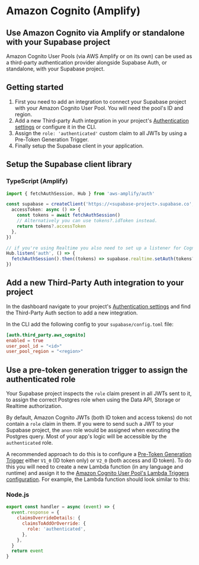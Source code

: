 # Amazon Cognito (Amplify)

## Use Amazon Cognito via Amplify or standalone with your Supabase project

Amazon Cognito User Pools (via AWS Amplify or on its own) can be used as a third-party authentication provider alongside Supabase Auth, or standalone, with your Supabase project.

## Getting started

1. First you need to add an integration to connect your Supabase project with your Amazon Cognito User Pool. You will need the pool's ID and region.
2. Add a new Third-party Auth integration in your project's [Authentication settings](https://supabase.com/dashboard/project/_/settings/auth) or configure it in the CLI.
3. Assign the `role: 'authenticated'` custom claim to all JWTs by using a Pre-Token Generation Trigger.
4. Finally setup the Supabase client in your application.

## Setup the Supabase client library

### TypeScript (Amplify)

```typescript
import { fetchAuthSession, Hub } from 'aws-amplify/auth'

const supabase = createClient('https://<supabase-project>.supabase.co', 'SUPABASE_ANON_KEY', {
  accessToken: async () => {
    const tokens = await fetchAuthSession()
    // Alternatively you can use tokens?.idToken instead.
    return tokens?.accessToken
  },
})

// if you're using Realtime you also need to set up a listener for Cognito auth changes
Hub.listen('auth', () => {
  fetchAuthSession().then((tokens) => supabase.realtime.setAuth(tokens?.accessToken))
})
```

## Add a new Third-Party Auth integration to your project

In the dashboard navigate to your project's [Authentication settings](https://supabase.com/dashboard/project/_/settings/auth) and find the Third-Party Auth section to add a new integration.

In the CLI add the following config to your `supabase/config.toml` file:

```toml
[auth.third_party.aws_cognito]
enabled = true
user_pool_id = "<id>"
user_pool_region = "<region>"
```

## Use a pre-token generation trigger to assign the authenticated role

Your Supabase project inspects the `role` claim present in all JWTs sent to it, to assign the correct Postgres role when using the Data API, Storage or Realtime authorization.

By default, Amazon Cognito JWTs (both ID token and access tokens) do not contain a `role` claim in them. If you were to send such a JWT to your Supabase project, the `anon` role would be assigned when executing the Postgres query. Most of your app's logic will be accessible by the `authenticated` role.

A recommended approach to do this is to configure a [Pre-Token Generation Trigger](https://docs.aws.amazon.com/cognito/latest/developerguide/user-pool-lambda-pre-token-generation.html) either `V1_0` (ID token only) or `V2_0` (both access and ID token). To do this you will need to create a new Lambda function (in any language and runtime) and assign it to the [Amazon Cognito User Pool's Lambda Triggers configuration](https://docs.aws.amazon.com/cognito/latest/developerguide/cognito-user-identity-pools-working-with-aws-lambda-triggers.html). For example, the Lambda function should look similar to this:

### Node.js

```javascript
export const handler = async (event) => {
  event.response = {
    claimsOverrideDetails: {
      claimsToAddOrOverride: {
        role: 'authenticated',
      },
    },
  }
  return event
}
```
